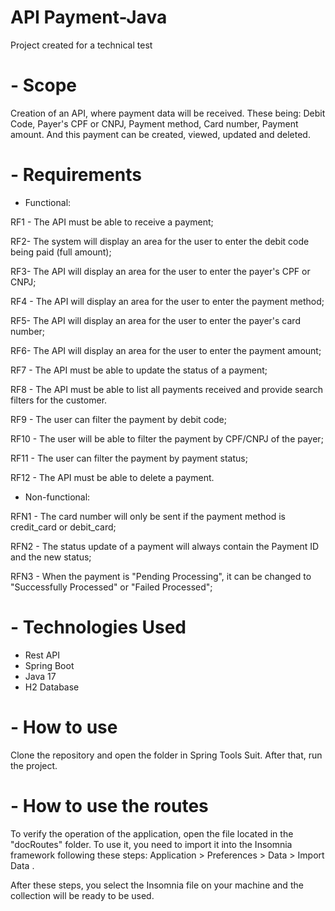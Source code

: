 # API Payment-Java
Project created for a technical test

# - Scope
Creation of an API, where payment data will be received. These being: Debit Code, Payer's CPF or CNPJ, Payment method, Card number, Payment amount. And this payment can be created, viewed, updated and deleted.

# - Requirements
- Functional:

RF1 - The API must be able to receive a payment;

RF2- The system will display an area for the user to enter the debit code being paid (full amount);

RF3- The API will display an area for the user to enter the payer's CPF or CNPJ;

RF4 - The API will display an area for the user to enter the payment method;

RF5- The API will display an area for the user to enter the payer's card number;

RF6- The API will display an area for the user to enter the payment amount;

RF7 - The API must be able to update the status of a payment;

RF8 - The API must be able to list all payments received and provide search filters for the customer.

RF9 - The user can filter the payment by debit code;

RF10 - The user will be able to filter the payment by CPF/CNPJ of the payer;

RF11 - The user can filter the payment by payment status;

RF12 - The API must be able to delete a payment.

- Non-functional:

RFN1 - The card number will only be sent if the payment method is credit_card or debit_card;

RFN2 - The status update of a payment will always contain the Payment ID and the new status;

RFN3 - When the payment is "Pending Processing", it can be changed to "Successfully Processed" or "Failed Processed";

# - Technologies Used
- Rest API
- Spring Boot
- Java 17
- H2 Database

# - How to use
Clone the repository and open the folder in Spring Tools Suit. After that, run the project.

# - How to use the routes
To verify the operation of the application, open the file located in the "docRoutes" folder.
To use it, you need to import it into the Insomnia framework following these steps: Application > Preferences > Data > Import Data .

After these steps, you select the Insomnia file on your machine and the collection will be ready to be used.
